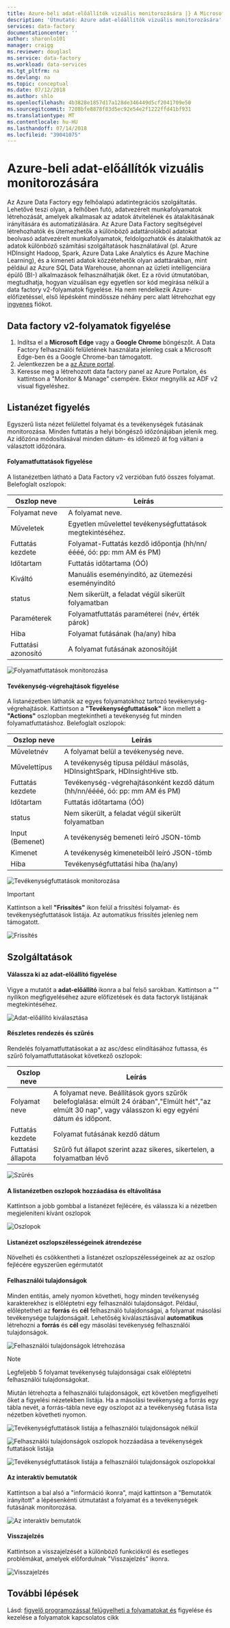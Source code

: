 ```yaml
---
title: Azure-beli adat-előállítók vizuális monitorozására |} A Microsoft Docs
description: 'Útmutató: Azure adat-előállítók vizuális monitorozására'
services: data-factory
documentationcenter: ''
author: sharonlo101
manager: craigg
ms.reviewer: douglasl
ms.service: data-factory
ms.workload: data-services
ms.tgt_pltfrm: na
ms.devlang: na
ms.topic: conceptual
ms.date: 07/12/2018
ms.author: shlo
ms.openlocfilehash: 4b3828e1857d17a128de346449d5cf2041709e50
ms.sourcegitcommit: 7208bfe8878f83d5ec92e54e2f1222ffd41bf931
ms.translationtype: MT
ms.contentlocale: hu-HU
ms.lasthandoff: 07/14/2018
ms.locfileid: "39041075"
---
```

# <a name="visually-monitor-azure-data-factories"></a>Azure-beli adat-előállítók vizuális monitorozására
Az Azure Data Factory egy felhőalapú adatintegrációs szolgáltatás. Lehetővé teszi olyan, a felhőben futó, adatvezérelt munkafolyamatok létrehozását, amelyek alkalmasak az adatok átvitelének és átalakításának irányítására és automatizálására. Az Azure Data Factory segítségével létrehozhatók és ütemezhetők a különböző adattárolókból adatokat beolvasó adatvezérelt munkafolyamatok, feldolgozhatók és átalakíthatók az adatok különböző számítási szolgáltatások használatával (pl. Azure HDInsight Hadoop, Spark, Azure Data Lake Analytics és Azure Machine Learning), és a kimeneti adatok közzétehetők olyan adattárakban, mint például az Azure SQL Data Warehouse, ahonnan az üzleti intelligenciára épülő (BI-) alkalmazások felhasználhatják őket.
Ez a rövid útmutatóban, megtudhatja, hogyan vizuálisan egy egyetlen sor kód megírása nélkül a data factory v2-folyamatok figyelése.
Ha nem rendelkezik Azure-előfizetéssel, első lépésként mindössze néhány perc alatt létrehozhat egy [ingyenes](https://azure.microsoft.com/free/) fiókot.

## <a name="monitor-data-factory-v2-pipelines"></a>Data factory v2-folyamatok figyelése

1. Indítsa el a **Microsoft Edge** vagy a **Google Chrome** böngészőt. A Data Factory felhasználói felületének használata jelenleg csak a Microsoft Edge-ben és a Google Chrome-ban támogatott.
2. Jelentkezzen be a [az Azure portal](https://portal.azure.com/).
3. Keresse meg a létrehozott data factory panel az Azure Portalon, és kattintson a "Monitor & Manage" csempére. Ekkor megnyílik az ADF v2 visual figyeléshez.

## <a name="list-view-monitoring"></a>Listanézet figyelés

Egyszerű lista nézet felülettel folyamat és a tevékenységek futásának monitorozása. Minden futtatás a helyi böngésző időzónájában jelenik meg. Az időzóna módosításával minden dátum- és időmező át fog váltani a választott időzónára.  

#### <a name="monitoring-pipeline-runs"></a>Folyamatfuttatások figyelése
A listanézetben látható a Data Factory v2 verzióban futó összes folyamat. Belefoglalt oszlopok:

| **Oszlop neve** | **Leírás** |
| --- | --- |
| Folyamat neve | A folyamat neve. |
| Műveletek | Egyetlen művelettel tevékenységfuttatások megtekintéséhez. |
| Futtatás kezdete | Folyamat-Futtatás kezdő időpontja (hh/nn/éééé, óó: pp: mm AM és PM) |
| Időtartam | Futtatás időtartama (ÓÓ) |
| Kiváltó | Manuális eseményindító, az ütemezési eseményindító |
| status | Nem sikerült, a feladat végül sikerült folyamatban |
| Paraméterek | Folyamatfuttatás paraméterei (név, érték párok) |
| Hiba | Folyamat futásának (ha/any) hiba |
| Futtatási azonosító | A folyamat futásának azonosítóját |

![Folyamatfuttatások monitorozása](media/monitor-visually/pipeline-runs.png)

#### <a name="monitoring-activity-runs"></a>Tevékenység-végrehajtások figyelése
A listanézetben láthatók az egyes folyamatokhoz tartozó tevékenység-végrehajtások. Kattintson a **"Tevékenységfuttatások"** ikon mellett a **"Actions"** oszlopban megtekintheti a tevékenység fut minden folyamatfuttatáshoz. Belefoglalt oszlopok:

| **Oszlop neve** | **Leírás** |
| --- | --- |
| Műveletnév | A folyamat belül a tevékenység neve. |
| Művelettípus | A tevékenység típusa például másolás, HDInsightSpark, HDInsightHive stb. |
| Futtatás kezdete | Tevékenység-végrehajtásonként kezdő dátum (hh/nn/éééé, óó: pp: mm AM és PM) |
| Időtartam | Futtatás időtartama (ÓÓ) |
| status | Nem sikerült, a feladat végül sikerült folyamatban |
| Input (Bemenet) | A tevékenység bemeneti leíró JSON-tömb |
| Kimenet | A tevékenység kimeneteiből leíró JSON-tömb |
| Hiba | Tevékenységfuttatási hiba (ha/any) |

![Tevékenységfuttatások monitorozása](media/monitor-visually/activity-runs.png)

> [!IMPORTANT]
> Kattintson a kell **"Frissítés"** ikon felül a frissítési folyamat- és tevékenységfuttatások listája. Az automatikus frissítés jelenleg nem támogatott.
>

![Frissítés](media/monitor-visually/refresh.png)

## <a name="features"></a>Szolgáltatások

#### <a name="select-a-data-factory-to-monitor"></a>Válassza ki az adat-előállító figyelése
Vigye a mutatót a **adat-előállító** ikonra a bal felső sarokban. Kattintson a "" nyílikon megfigyeléséhez azure előfizetések és data factoryk listájának megtekintéséhez.

![Adat-előállító kiválasztása](media/monitor-visually/select-datafactory.png)

#### <a name="rich-ordering-and-filtering"></a>Részletes rendezés és szűrés

Rendelés folyamatfuttatásokat a az asc/desc elindításához futtassa, és szűrő folyamatfuttatásokat következő oszlopok:

| **Oszlop neve** | **Leírás** |
| --- | --- |
| Folyamat neve | A folyamat neve. Beállítások gyors szűrők belefoglalása: elmúlt 24 órában","Elmúlt hét","az elmúlt 30 nap", vagy válasszon ki egy egyéni dátum és időpont. |
| Futtatás kezdete | Folyamat futásának kezdő dátum |
| Futtatási állapota | Szűrő fut állapot szerint azaz sikeres, sikertelen, a folyamatban lévő |

![Szűrés](media/monitor-visually/filter.png)

#### <a name="addremove-columns-in-list-view"></a>A listanézetben oszlopok hozzáadása és eltávolítása
Kattintson a jobb gombbal a listanézet fejlécére, és válassza ki a nézetben megjeleníteni kívánt oszlopok

![Oszlopok](media/monitor-visually/columns.png)

#### <a name="reorder-column-widths-in-list-view"></a>Listanézet oszlopszélességeinek átrendezése
Növelheti és csökkentheti a listanézet oszlopszélességeinek az az oszlop fejlécére egyszerűen egérmutatót

#### <a name="user-properties"></a>Felhasználói tulajdonságok

Minden entitás, amely nyomon követheti, hogy minden tevékenység karakterekhez is előléptetni egy felhasználói tulajdonságot. Például, előléptetheti az **forrás** és **cél** felhasználó tulajdonságai, a folyamat másolási tevékenysége tulajdonságait. Lehetőség kiválasztásával **automatikus** létrehozni a **forrás** és **cél** egy másolási tevékenység felhasználói tulajdonságok.

![Felhasználói tulajdonságok létrehozása](media/monitor-visually/monitor-user-properties-image1.png)

> [!NOTE]
> Legfeljebb 5 folyamat tevékenység tulajdonságai csak előléptetni felhasználói tulajdonságokat.

Miután létrehozta a felhasználói tulajdonságok, ezt követően megfigyelheti őket a figyelési nézetekben listája. Ha a másolási tevékenység a forrás egy tábla nevét, a forrás-tábla neve egy oszlopot az a tevékenység futása lista nézetben követheti nyomon.

![Tevékenységfuttatások listája a felhasználói tulajdonságok nélkül](media/monitor-visually/monitor-user-properties-image2.png)

![Felhasználói tulajdonságok oszlopok hozzáadása a tevékenységek futtatások listája](media/monitor-visually/monitor-user-properties-image3.png)

![Tevékenységfuttatások listája a felhasználói tulajdonságok oszlopokkal](media/monitor-visually/monitor-user-properties-image4.png)

#### <a name="guided-tours"></a>Az interaktív bemutatók
Kattintson a bal alsó a "információ ikonra", majd kattintson a "Bemutatók irányított" a lépésenkénti útmutatást a folyamat és a tevékenységek futásának monitorozása.

![Az interaktív bemutatók](media/monitor-visually/guided-tours.png)

#### <a name="feedback"></a>Visszajelzés
Kattintson a visszajelzését a különböző funkciókról és esetleges problémákat, amelyek előfordulnak "Visszajelzés" ikonra.

![Visszajelzés](media/monitor-visually/feedback.png)

## <a name="next-steps"></a>További lépések

Lásd: [figyelő programozással felügyelheti a folyamatokat és](https://docs.microsoft.com/azure/data-factory/monitor-programmatically) figyelése és kezelése a folyamatok kapcsolatos cikk
